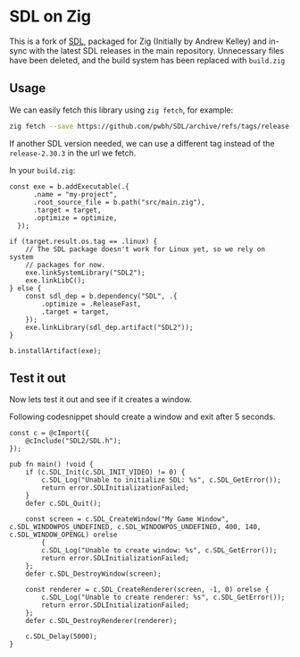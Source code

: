 # SDL on Zig

This is a fork of [SDL](https://www.libsdl.org/), packaged for Zig (Initially by Andrew Kelley) and in-sync with the latest SDL releases in the main repository.
Unnecessary files have been deleted, and the build system has been replaced with `build.zig`

## Usage

We can easily fetch this library using `zig fetch`, for example:

```bash
zig fetch --save https://github.com/pwbh/SDL/archive/refs/tags/release-2.30.3.tar.gz
```

If another SDL version needed, we can use a different tag instead of the `release-2.30.3` in the url we fetch.

In your `build.zig`:

```zig
const exe = b.addExecutable(.{
      .name = "my-project",
      .root_source_file = b.path("src/main.zig"),
      .target = target,
      .optimize = optimize,
  });

if (target.result.os.tag == .linux) {
    // The SDL package doesn't work for Linux yet, so we rely on system
    // packages for now.
    exe.linkSystemLibrary("SDL2");
    exe.linkLibC();
} else {
    const sdl_dep = b.dependency("SDL", .{
        .optimize = .ReleaseFast,
        .target = target,
    });
    exe.linkLibrary(sdl_dep.artifact("SDL2"));
}

b.installArtifact(exe);
```

## Test it out

Now lets test it out and see if it creates a window.

Following codesnippet should create a window and exit after 5 seconds.

```zig
const c = @cImport({
    @cInclude("SDL2/SDL.h");
});

pub fn main() !void {
    if (c.SDL_Init(c.SDL_INIT_VIDEO) != 0) {
        c.SDL_Log("Unable to initialize SDL: %s", c.SDL_GetError());
        return error.SDLInitializationFailed;
    }
    defer c.SDL_Quit();

    const screen = c.SDL_CreateWindow("My Game Window", c.SDL_WINDOWPOS_UNDEFINED, c.SDL_WINDOWPOS_UNDEFINED, 400, 140, c.SDL_WINDOW_OPENGL) orelse
        {
        c.SDL_Log("Unable to create window: %s", c.SDL_GetError());
        return error.SDLInitializationFailed;
    };
    defer c.SDL_DestroyWindow(screen);

    const renderer = c.SDL_CreateRenderer(screen, -1, 0) orelse {
        c.SDL_Log("Unable to create renderer: %s", c.SDL_GetError());
        return error.SDLInitializationFailed;
    };
    defer c.SDL_DestroyRenderer(renderer);

    c.SDL_Delay(5000);
}
```
